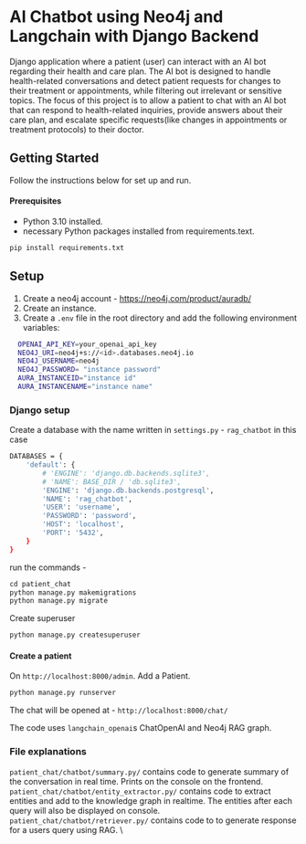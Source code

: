 # AI Chatbot using Neo4j and Langchain with Django Backend

Django application where a patient (user) can interact with an AI bot regarding their health and care plan. The AI bot is designed to handle health-related conversations and detect patient requests for changes to their treatment or appointments, while filtering out irrelevant or sensitive topics.
The focus of this project is to allow a patient to chat with an AI bot that can respond to health-related inquiries, provide answers about their care plan, and escalate specific requests(like changes in appointments or treatment protocols) to their doctor.

## Getting Started
Follow the instructions below for set up and run.

#### Prerequisites
- Python 3.10 installed.
- necessary Python packages installed from requirements.text.
```python
pip install requirements.txt
```
## Setup

1. Create a neo4j account - https://neo4j.com/product/auradb/
2. Create an instance.
3. Create a `.env` file in the root directory and add the following environment variables:
```bash
  OPENAI_API_KEY=your_openai_api_key
  NEO4J_URI=neo4j+s://<id>.databases.neo4j.io
  NEO4J_USERNAME=neo4j
  NEO4J_PASSWORD= "instance password"
  AURA_INSTANCEID="instance id"
  AURA_INSTANCENAME="instance name"
```
### Django setup
Create a database with the name written in `settings.py` - `rag_chatbot` in this case
```bash
DATABASES = {
    'default': {
        # 'ENGINE': 'django.db.backends.sqlite3',
        # 'NAME': BASE_DIR / 'db.sqlite3',
        'ENGINE': 'django.db.backends.postgresql',
        'NAME': 'rag_chatbot',
        'USER': 'username',
        'PASSWORD': 'password',
        'HOST': 'localhost',
        'PORT': '5432',
    }
}
```
run the commands - 
```python
cd patient_chat
python manage.py makemigrations
python manage.py migrate
```
Create superuser
```python
python manage.py createsuperuser
```

#### Create a patient
On `http://localhost:8000/admin`.
Add a Patient.
```python
python manage.py runserver
```
The chat will be opened at - `http://localhost:8000/chat/`

The code uses `langchain_openai`s ChatOpenAI and Neo4j RAG graph. 

### File explanations 
`patient_chat/chatbot/summary.py/` contains code to generate summary of the conversation in real time. Prints on the console on the frontend. \
`patient_chat/chatbot/entity_extractor.py/` contains code to extract entities and add to the knowledge graph in realtime. The entities after each query will also be displayed on console. \
`patient_chat/chatbot/retriever.py/` contains code to to generate response for a users query using RAG. \

